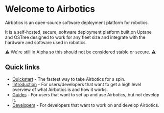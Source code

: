 # Welcome to Airbotics

Airbotics is an open-source software deployment platform for robotics.

It is a self-hosted, secure, software deployment platform built on Uptane and OSTree designed to work for any fleet size and integrate with the hardware and software used in robotics.

⚠️ We're still in Alpha so this should not be considered stable or secure. ⚠️


## Quick links

* [Quickstart](guides/quickstart.md) - The fastest way to take Airbotics for a spin. 
* [Introduction](introduction/overview.md) - For users/developers that want to get a high level overview of what Airbotics is and how it works.
* [Guides](guides/overview.md) - For users that want to set up and use Airbotics, but not develop it.
* [Developers](developers/overview.md) - For developers that want to work on and develop Airbotics.